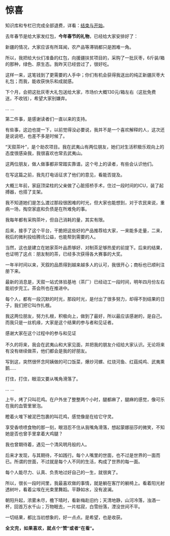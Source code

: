 # 惊喜

<p style="visibility: visible;">知识库和专栏已完成全部退费，详看：<a target="_blank" href="http://mp.weixin.qq.com/s?__biz=MzI1MzI4MDk5NA==&amp;mid=2247491847&amp;idx=1&amp;sn=d7a291075e21bd3f916904fdfd159be6&amp;chksm=e9d4768adea3ff9c3fd34635020f79804221b20111f1a9e458ec46d39fcf183920fb510d3387&amp;scene=21#wechat_redirect" textvalue="结束与开始" linktype="text" imgurl="" imgdata="null" data-itemshowtype="0" tab="innerlink" data-linktype="2" style="visibility: visible;" hasload="1">结束与开始</a>。</p><p style="white-space: normal; visibility: visible;">去年春节是给大家发红包，<strong style="visibility: visible;">今年春节的礼物</strong>，已经给大家安排好了：</p><p style="white-space: normal; visibility: visible;">新疆的情况，大家应该有所耳闻，农产品等滞销都只是困难一角。</p><p style="white-space: normal; visibility: visible;">所以，我把给大伙们准备的红包，向援疆扶贫项目的，采购了一批灰枣，6斤装/箱的那种，绿色、原生态。我昨天已经尝过了，很好吃。</p><p style="white-space: normal; visibility: visible;">这样一来，这笔钱到了更需要的人手中；你们有机会获得我送出的纯正新疆灰枣大礼包；而我，能收获快乐和成就感。</p><p style="white-space: normal; visibility: visible;">下个月，会把这批灰枣大礼包送给大家，市场价大概130元/箱左右（这批免费送，不收钱），希望大家别嫌弃。</p><p style="white-space: normal; visibility: visible;">... ...<br style="visibility: visible;"></p><p style="white-space: normal; visibility: visible;">第二件事，是感谢读者们一直以来的支持。</p><p style="white-space: normal; visibility: visible;">有些事，这边也提一下，以前觉得没必要说，我并不是一个喜欢解释的人，这次还是说说吧，也差不多是时候了。</p><p style="white-space: normal; visibility: visible;">“天叙茶叶”，是个助农项目。我在武夷山有两位朋友，她们对生活积极乐观向上的态度很感染我，我很喜欢也常去武夷山。</p><p style="white-space: normal; visibility: visible;">这两位朋友，做人做事都非常踏实靠谱。这个号上的读者，有些会认识他们。<br style="visibility: visible;"></p><p style="white-space: normal; visibility: visible;">在写这篇之前，我先打电话征求了他们的意见，看能否提及。<br style="visibility: visible;"></p><p style="white-space: normal; visibility: visible;">大概三年前，家庭顶梁柱的父亲做了心脏搭桥手术，住过一段时间的ICU，装了起搏器，也搭了支架。</p><p style="white-space: normal; visibility: visible;">我不知道她们是怎么渡过那段很困难的时光，但大家也能想到，对于农民来说，重病一场，掏空家底和负债是在所难免的事。</p><p style="white-space: normal; visibility: visible;">我每年都有采购茶叶，但自己消耗的量，其实有限。</p><p style="white-space: normal; visibility: visible;">后来，接手了这个平台，干脆把这些好的产品推荐给大家，一来能多走量，二来，税后的微利投给腾讯公益，也能帮到需要的人。</p><p style="white-space: normal; visibility: visible;">当然，这也是建立在她家茶叶品质够好、对制茶足够热爱的前提下。后来的结果，也证明了这点：朋友制的茶，已经多次获得各大赛事的大奖。</p><p style="white-space: normal;">一年半时间以来，天叙的品质得到越来越多人的认可，我很开心；商标也已顺利注册下来。</p><p style="white-space: normal;">最新的消息是，天叙一站式体验基地（茶厂）已经动工一段时间，明年四月份左右能初步完工。茶会所也在推进中。</p><p style="white-space: normal;">每个人，都有一段沉默的时光，那段时光，是付出了很多努力，却得不到结果的日子，我们把它叫作扎根。</p><p style="white-space: normal;">我这两位朋友，努力扎根，积极向上，做到了最好，所以最应该感谢的，是自己。而我只是一丝机缘，大家是这个结果的参与者和见证者。</p><p style="white-space: normal;">感谢大家在这个过程中的参与和见证<img class="rich_pages wxw-img js_img_placeholder wx_img_placeholder" data-ratio="1" data-src="https://res.wx.qq.com/t/wx_fed/we-emoji/res/v1.3.10/assets/Expression/Expression_64@2x.png" data-w="20" style="vertical-align: middle; white-space: normal; display: inline-block; background-size: cover; width: 20px !important; height: 20px !important;" data-original-style="vertical-align: middle;white-space: normal;display: inline-block;width: 20px;background-size: cover;" data-index="1" src="data:image/svg+xml,%3C%3Fxml version='1.0' encoding='UTF-8'%3F%3E%3Csvg width='1px' height='1px' viewBox='0 0 1 1' version='1.1' xmlns='http://www.w3.org/2000/svg' xmlns:xlink='http://www.w3.org/1999/xlink'%3E%3Ctitle%3E%3C/title%3E%3Cg stroke='none' stroke-width='1' fill='none' fill-rule='evenodd' fill-opacity='0'%3E%3Cg transform='translate(-249.000000, -126.000000)' fill='%23FFFFFF'%3E%3Crect x='249' y='126' width='1' height='1'%3E%3C/rect%3E%3C/g%3E%3C/g%3E%3C/svg%3E" _width="20px" alt="图片"></p><p style="white-space: normal;">不久的将来，我会在武夷山和大家见面，并把我的朋友介绍给大家认识。无论将来有没有继续做茶，他们都会是我的好朋友。</p><p style="white-space: normal;">写到这，突然很怀念阿姨做的可口饭菜，爆炒河螺、红烧河鱼、红菇炖鸡、武夷熏鹅.....</p><p style="white-space: normal;">打住，打住，眼泪又要从嘴角滑落了。<br></p><p style="white-space: normal;">... ...<br></p><p>上午，烤了只叫花鸡。在户外坐了整整两个小时，腿都麻了，腿麻的感觉，像可乐在我的血管里冒泡。</p><p>瞪着火堆下被泥巴包裹的叫花鸡，感觉像是在给它守灵。</p><p>享受香喷喷食物的那一刻，眼泪忍不住从我嘴角滑落，想起蒙娜丽莎的微笑，不知她是否也曾手里拿着大鸡腿？</p><p>我也曾期待着，遇见一个清风明月般的人。</p><p>后来才发现，与其期待，不如践行。每个人嘴里的世面，也不过是世界的一面而已。所谓的世面，不过就是每个人不同的生活，构成了世界的每一面。</p><p>每个人能尽力、认真、负责地过好自己的一生，就很爽了。</p><p>所以，很长一段时间里，我最喜欢做的事情，就是躺在客厅的躺椅上。看着阳光射透树叶，看着尘埃在光束里舞蹈。平静如水，没有波澜。</p><p>朝阳升起，浓雾未尽，檐下晴时，看新梅赴旧约；天清地静，山河冷落，浊酒一杯，回首万水千山；万物眠去，一片枯寂，白雪纷落，湮没世间不平。</p><p>一切结果，都比当初想象的，好一点点。是希望，也是收获。</p><p style="margin-bottom: 0px;"><strong style="outline: 0px;max-width: 100%;color: rgb(34, 34, 34);font-family: system-ui, -apple-system, BlinkMacSystemFont, &quot;Helvetica Neue&quot;, &quot;PingFang SC&quot;, &quot;Hiragino Sans GB&quot;, &quot;Microsoft YaHei UI&quot;, &quot;Microsoft YaHei&quot;, Arial, sans-serif;letter-spacing: 0.544px;white-space: normal;font-size: 16px;background-color: rgb(255, 255, 255);box-sizing: border-box !important;overflow-wrap: break-word !important;"><span style="outline: 0px;max-width: 100%;font-size: 14px;box-sizing: border-box !important;overflow-wrap: break-word !important;">全文完，如果喜欢，就点个“赞”或者“在看”。</span></strong></p><p style="display: none;"><mp-style-type data-value="3"></mp-style-type></p>